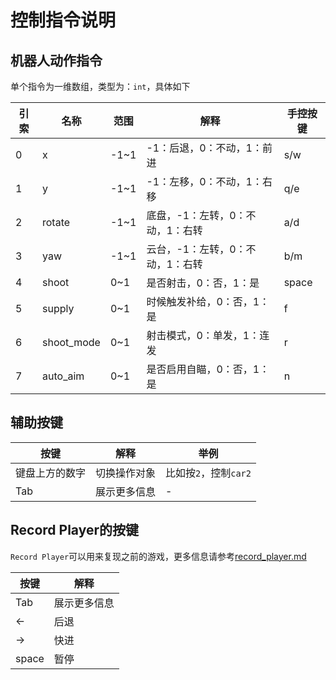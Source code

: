 # 控制指令说明

## 机器人动作指令

单个指令为一维数组，类型为：`int`，具体如下

|引索|名称|范围|解释|手控按键|
|-|-|-|-|-|
|0|x|-1~1|-1：后退，0：不动，1：前进|s/w|
|1|y|-1~1|-1：左移，0：不动，1：右移|q/e|
|2|rotate|-1~1|底盘，-1：左转，0：不动，1：右转|a/d|
|3|yaw|-1~1|云台，-1：左转，0：不动，1：右转|b/m|
|4|shoot|0~1|是否射击，0：否，1：是|space|
|5|supply|0~1|时候触发补给，0：否，1：是|f|
|6|shoot_mode|0~1|射击模式，0：单发，1：连发|r|
|7|auto_aim|0~1|是否启用自瞄，0：否，1：是|n|

## 辅助按键

|按键|解释|举例|
|-|-|-|
|键盘上方的数字|切换操作对象|比如按`2`，控制`car2`|
|Tab|展示更多信息|-|

## Record Player的按键

`Record Player`可以用来复现之前的游戏，更多信息请参考[record_player.md](./record_player.md)

|按键|解释|
|-|-|
|Tab|展示更多信息|
|←|后退|
|→|快进|
|space|暂停|
